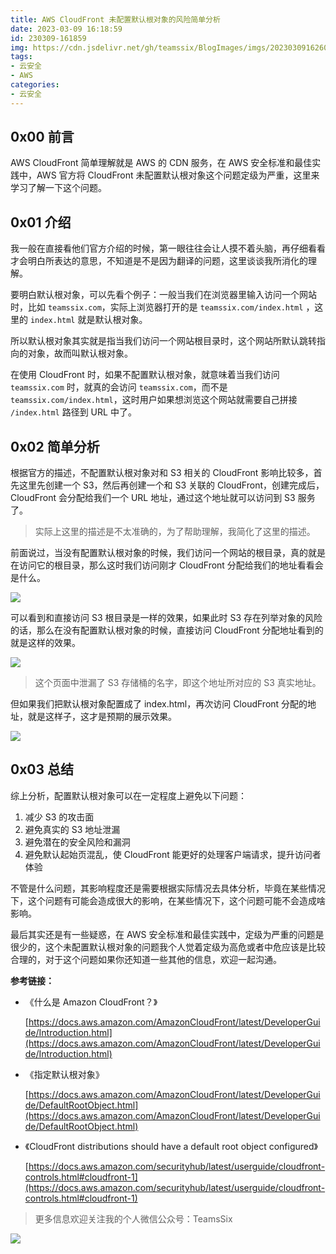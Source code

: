```yaml
---
title: AWS CloudFront 未配置默认根对象的风险简单分析
date: 2023-03-09 16:18:59
id: 230309-161859
img: https://cdn.jsdelivr.net/gh/teamssix/BlogImages/imgs/202303091626099.png
tags:
- 云安全
- AWS
categories:
- 云安全
---
```


## 0x00 前言

AWS CloudFront 简单理解就是 AWS 的 CDN 服务，在 AWS 安全标准和最佳实践中，AWS 官方将 CloudFront 未配置默认根对象这个问题定级为严重，这里来学习了解一下这个问题。

## 0x01 介绍

我一般在直接看他们官方介绍的时候，第一眼往往会让人摸不着头脑，再仔细看看才会明白所表达的意思，不知道是不是因为翻译的问题，这里谈谈我所消化的理解。

要明白默认根对象，可以先看个例子：一般当我们在浏览器里输入访问一个网站时，比如 `teamssix.com`，实际上浏览器打开的是 `teamssix.com/index.html` ，这里的 `index.html` 就是默认根对象。

所以默认根对象其实就是指当我们访问一个网站根目录时，这个网站所默认跳转指向的对象，故而叫默认根对象。

在使用 CloudFront 时，如果不配置默认根对象，就意味着当我们访问 `teamssix.com` 时，就真的会访问 `teamssix.com`，而不是 `teamssix.com/index.html`，这时用户如果想浏览这个网站就需要自己拼接 `/index.html` 路径到 URL 中了。

## 0x02 简单分析

根据官方的描述，不配置默认根对象对和 S3 相关的 CloudFront 影响比较多，首先这里先创建一个 S3，然后再创建一个和 S3 关联的 CloudFront，创建完成后，CloudFront 会分配给我们一个 URL 地址，通过这个地址就可以访问到 S3 服务了。

> 实际上这里的描述是不太准确的，为了帮助理解，我简化了这里的描述。

前面说过，当没有配置默认根对象的时候，我们访问一个网站的根目录，真的就是在访问它的根目录，那么这时我们访问刚才 CloudFront 分配给我们的地址看看会是什么。

![](https://cdn.jsdelivr.net/gh/teamssix/BlogImages/imgs/202303091622845.png)

可以看到和直接访问 S3 根目录是一样的效果，如果此时 S3 存在列举对象的风险的话，那么在没有配置默认根对象的时候，直接访问 CloudFront 分配地址看到的就是这样的效果。

![](https://cdn.jsdelivr.net/gh/teamssix/BlogImages/imgs/202303091626099.png)

> 这个页面中泄漏了 S3 存储桶的名字，即这个地址所对应的 S3 真实地址。

但如果我们把默认根对象配置成了 index.html，再次访问 CloudFront 分配的地址，就是这样子，这才是预期的展示效果。

![](https://cdn.jsdelivr.net/gh/teamssix/BlogImages/imgs/202303091626934.png)

## 0x03 总结

综上分析，配置默认根对象可以在一定程度上避免以下问题：

1. 减少 S3 的攻击面
2. 避免真实的 S3 地址泄漏
3. 避免潜在的安全风险和漏洞
4. 避免默认起始页混乱，使 CloudFront 能更好的处理客户端请求，提升访问者体验


不管是什么问题，其影响程度还是需要根据实际情况去具体分析，毕竟在某些情况下，这个问题有可能会造成很大的影响，在某些情况下，这个问题可能不会造成啥影响。

最后其实还是有一些疑惑，在 AWS 安全标准和最佳实践中，定级为严重的问题是很少的，这个未配置默认根对象的问题我个人觉着定级为高危或者中危应该是比较合理的，对于这个问题如果你还知道一些其他的信息，欢迎一起沟通。



**参考链接：**

- 《什么是 Amazon CloudFront？》

  [https://docs.aws.amazon.com/AmazonCloudFront/latest/DeveloperGuide/Introduction.html](https://docs.aws.amazon.com/AmazonCloudFront/latest/DeveloperGuide/Introduction.html)

- 《指定默认根对象》

  [https://docs.aws.amazon.com/AmazonCloudFront/latest/DeveloperGuide/DefaultRootObject.html](https://docs.aws.amazon.com/AmazonCloudFront/latest/DeveloperGuide/DefaultRootObject.html)

- 《CloudFront distributions should have a default root object configured》

  [https://docs.aws.amazon.com/securityhub/latest/userguide/cloudfront-controls.html#cloudfront-1](https://docs.aws.amazon.com/securityhub/latest/userguide/cloudfront-controls.html#cloudfront-1)



>  更多信息欢迎关注我的个人微信公众号：TeamsSix
>

![](https://cdn.jsdelivr.net/gh/teamssix/BlogImages/imgs/202204152148071.png)
